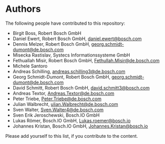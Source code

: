 # Authors

The following people have contributed to this repository:

* Birgit Boss, Robert Bosch GmbH
* Daniel Ewert, Robert Bosch GmbH, daniel.ewert@bosch.com
* Dennis Melzer, Robert Bosch GmbH, georg.schmidt-dumont@de.bosch.com
* Misecka Rastislav, Systecs Informationssysteme GmbH
* Fethuallah Misir, Robert Bosch GmbH, Fethullah.Misir@de.bosch.com
* Michele Santoro
* Andreas Schilling, andreas.schilling3@de.bosch.com
* Georg Schmidt-Dumont, Robert Bosch GmbH, georg.schmidt-dumont@de.bosch.com
* David Schmitt, Robert Bosch GmbH, david.schmitt3@bosch.com
* Andreas Textor, Andreas.Textor@de.bosch.com
* Peter Triebe, Peter.Triebe@de.bosch.com
* Julian Walbrecht, ulian.Walbrecht@de.bosch.com
* Sven Walter, Sven.Walter4@de.bosch.com
* Sven Erik Jeroschewski, Bosch.IO GmbH
* Lukas Römer, Bosch.IO GmbH, Lukas.roemer@bosch.io
* Johannes Kristan, Bosch.IO GmbH, Johannes.Kristan@bosch.io

Please add yourself to this list, if you contribute to the content.